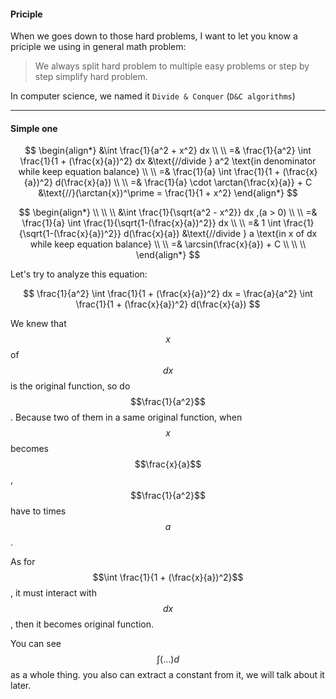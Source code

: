 #### Priciple

When we goes down to those hard problems, I want to let you know a priciple we using in general math problem:

> We always split hard problem to multiple easy problems or step by step simplify hard problem.

In computer science, we named it `Divide & Conquer` (`D&C algorithms`)

___

#### Simple one

$$
\begin{align*}
&\int \frac{1}{a^2 + x^2} dx
\\ \\ 
=& \frac{1}{a^2} \int \frac{1}{1 + (\frac{x}{a})^2} dx    &\text{//divide } a^2 \text{in denominator while keep equation balance}
\\ \\
=& \frac{1}{a} \int \frac{1}{1 + (\frac{x}{a})^2} d(\frac{x}{a})
\\ \\
=& \frac{1}{a} \cdot \arctan{\frac{x}{a}} + C    &\text{//}(\arctan{x})^\prime = \frac{1}{1 + x^2}
\end{align*}
$$

$$
\begin{align*}
\\ \\ \\
&\int \frac{1}{\sqrt{a^2 - x^2}} dx ,(a > 0)
\\ \\
=& \frac{1}{a} \int \frac{1}{\sqrt{1-(\frac{x}{a})^2}} dx
\\ \\
=& 1 \int \frac{1}{\sqrt{1-(\frac{x}{a})^2}} d(\frac{x}{a})    &\text{//divide } a \text{in x of dx while keep equation balance}
\\ \\
=& \arcsin(\frac{x}{a}) + C
\\ \\ \\
\end{align*}
$$


Let's try to analyze this equation:

$$
\frac{1}{a^2} \int \frac{1}{1 + (\frac{x}{a})^2} dx = \frac{a}{a^2} \int \frac{1}{1 + (\frac{x}{a})^2} d(\frac{x}{a})
$$

We knew that $$x$$ of $$dx$$ is the original function, so do $$\frac{1}{a^2}$$. Because two of them in a same original function, when $$x$$ becomes $$\frac{x}{a}$$, $$\frac{1}{a^2}$$ have to times $$a$$.

As for $$\int \frac{1}{1 + (\frac{x}{a})^2}$$, it must interact with $$dx$$, then it becomes original function.

You can see $$\int (...) d$$ as a whole thing. you also can extract a constant from it, we will talk about it later.